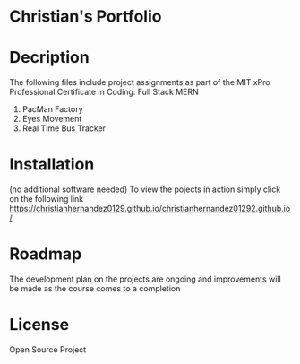 # Christian's Portfolio

# Decription
The following files include project assignments as part of the MIT xPro Professional Certificate in Coding: Full Stack MERN

1. PacMan Factory
2. Eyes Movement 
3. Real Time Bus Tracker

# Installation 
(no additional software needed)
To view the pojects in action simply click on the following link  https://christianhernandez0129.github.io/christianhernandez01292.github.io/

# Roadmap
The development plan on the projects are ongoing and improvements will be made as the course comes to a completion 

# License
Open Source Project
